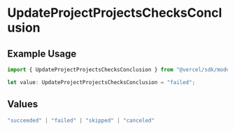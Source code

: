# UpdateProjectProjectsChecksConclusion

## Example Usage

```typescript
import { UpdateProjectProjectsChecksConclusion } from "@vercel/sdk/models/operations/updateproject.js";

let value: UpdateProjectProjectsChecksConclusion = "failed";
```

## Values

```typescript
"succeeded" | "failed" | "skipped" | "canceled"
```